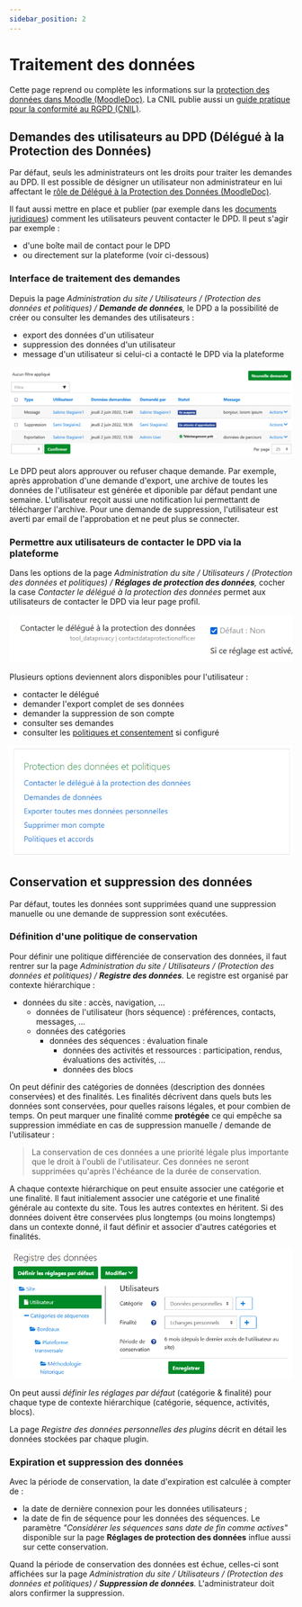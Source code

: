 ```yaml
---
sidebar_position: 2
---
```

# Traitement des données

Cette page reprend ou complète les informations sur la [protection des données dans Moodle (MoodleDoc)](https://docs.moodle.org/3x/fr/Plugin_Data_Privacy). La CNIL publie aussi un [guide pratique pour la conformité au RGPD (CNIL)](https://www.cnil.fr/fr/rgpd-passer-a-laction).

## Demandes des utilisateurs au DPD (Délégué à la Protection des Données)

Par défaut, seuls les administrateurs ont les droits pour traiter les demandes au DPD. Il est possible de désigner un utilisateur non administrateur en lui affectant le [rôle de Délégué à la Protection des Données (MoodleDoc)](https://docs.moodle.org/4x/fr/D%C3%A9l%C3%A9gu%C3%A9_%C3%A0_la_Protection_des_Donn%C3%A9es).

Il faut aussi mettre en place et publier (par exemple dans les [documents juridiques](/marqueblanche/presentation#documents-juridiques)) comment les utilisateurs peuvent contacter le DPD. Il peut s'agir par exemple :

- d'une boîte mail de contact pour le DPD
- ou directement sur la plateforme (voir ci-dessous)

### Interface de traitement des demandes

Depuis la page *Administration du site / Utilisateurs / (Protection des données et politiques) / **Demande de données**,* le DPD a la possibilité de créer ou consulter les demandes des utilisateurs :

- export des données d'un utilisateur
- suppression des données d'un utilisateur
- message d'un utilisateur si celui-ci a contacté le DPD via la plateforme

![Interface des demandes au DPD](/img/legal/dpd-demandes.png)

Le DPD peut alors approuver ou refuser chaque demande. Par exemple, après approbation d'une demande d'export, une archive de toutes les données de l'utilisateur est générée et diponible par défaut pendant une semaine. L'utilisateur reçoit aussi une notification lui permettantt de télécharger l'archive. Pour une demande de suppression, l'utilisateur est averti par email de l'approbation et ne peut plus se connecter.

### Permettre aux utilisateurs de contacter le DPD via la plateforme

Dans les options de la page *Administration du site / Utilisateurs / (Protection des données et politiques) / **Réglages de protection des données**,* cocher la case *Contacter le délégué à la protection des données* permet aux utilisateurs de contacter le DPD via leur page profil.

![Option de contact DPD sur la plateforme](/img/legal/dpd-contact.png)

Plusieurs options deviennent alors disponibles pour l'utilisateur :

- contacter le délégué
- demander l'export complet de ses données
- demander la suppression de son compte
- consulter ses demandes
- consulter les [politiques et consentement](/legal/politiques) si configuré

![Interface de contact du DPD sur la page profil d'un utilisateur](/img/legal/dpd-profil.png)

## Conservation et suppression des données

Par défaut, toutes les données sont supprimées quand une suppression manuelle ou une demande de suppression sont exécutées.

### Définition d'une politique de conservation

Pour définir une politique différenciée de conservation des données, il faut rentrer sur la page *Administration du site / Utilisateurs / (Protection des données et politiques) / **Registre des données**.* Le registre est organisé par contexte hiérarchique :

- données du site : accès, navigation, ...
  - données de l'utilisateur (hors séquence) : préférences, contacts, messages, ...
  - données des catégories
    - données des séquences : évaluation finale
      - données des activités et ressources : participation, rendus, évaluations des activités, ...
      - données des blocs

On peut définir des catégories de données (description des données conservées) et des finalités.
Les finalités décrivent dans quels buts les données sont conservées, pour quelles raisons légales, et pour combien de temps. On peut marquer une finalité comme **protégée** ce qui empêche sa suppression immédiate en cas de suppression manuelle / demande de l'utilisateur :

> La conservation de ces données a une priorité légale plus importante que le droit à l'oubli de l'utilisateur. Ces données ne seront supprimées qu'après l'échéance de la durée de conservation.

A chaque contexte hiérarchique on peut ensuite associer une catégorie et une finalité. Il faut initialement associer une catégorie et une finalité générale au contexte du site. Tous les autres contextes en héritent. Si des données doivent être conservées plus longtemps (ou moins longtemps) dans un contexte donné, il faut définir et associer d'autres catégories et finalités.

![Période de conservation de 6 mois configurée pour les données dans le context utilisateur](/img/legal/dpd-registre.png)

On peut aussi *définir les réglages par défaut* (catégorie & finalité) pour chaque type de contexte hiérarchique (catégorie, séquence, activités, blocs).

La page *Registre des données personnelles des plugins* décrit en détail les données stockées par chaque plugin.

### Expiration et suppression des données

Avec la période de conservation, la date d'expiration est calculée à compter de :

- la date de dernière connexion pour les données utilisateurs ;
- la date de fin de séquence pour les données des séquences. Le paramètre *"Considérer les séquences sans date de fin comme actives"* disponible sur la page **Réglages de protection des données** influe aussi sur cette conservation.

Quand la période de conservation des données est échue, celles-ci sont affichées sur la page *Administration du site / Utilisateurs / (Protection des données et politiques) / **Suppression de données**.* L'administrateur doit alors confirmer la suppression.
